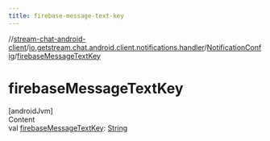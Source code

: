 ```yaml
---
title: firebase-message-text-key
---
```

//[stream-chat-android-client](../../../index.md)/[io.getstream.chat.android.client.notifications.handler](../index.md)/[NotificationConfig](index.md)/[firebaseMessageTextKey](firebaseMessageTextKey.md)



# firebaseMessageTextKey  
[androidJvm]  
Content  
val [firebaseMessageTextKey](firebaseMessageTextKey.md): [String](https://kotlinlang.org/api/latest/jvm/stdlib/kotlin/-string/index.html)  



